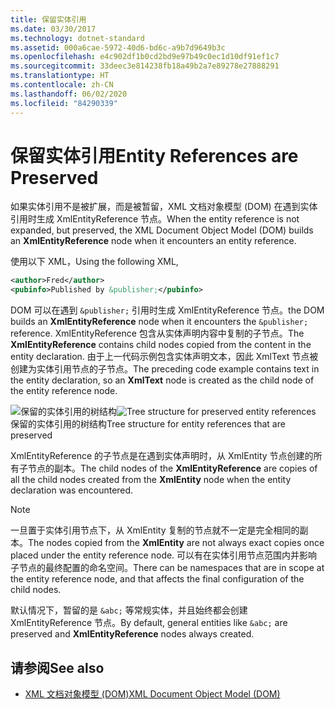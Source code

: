 ```yaml
---
title: 保留实体引用
ms.date: 03/30/2017
ms.technology: dotnet-standard
ms.assetid: 000a6cae-5972-40d6-bd6c-a9b7d9649b3c
ms.openlocfilehash: e4c902df1b0cd2bd9e97b49c0ec1d10df91ef1c7
ms.sourcegitcommit: 33deec3e814238fb18a49b2a7e89278e27888291
ms.translationtype: HT
ms.contentlocale: zh-CN
ms.lasthandoff: 06/02/2020
ms.locfileid: "84290339"
---
```

# <a name="entity-references-are-preserved"></a><span data-ttu-id="a1959-102">保留实体引用</span><span class="sxs-lookup"><span data-stu-id="a1959-102">Entity References are Preserved</span></span>
<span data-ttu-id="a1959-103">如果实体引用不是被扩展，而是被暂留，XML 文档对象模型 (DOM) 在遇到实体引用时生成 XmlEntityReference  节点。</span><span class="sxs-lookup"><span data-stu-id="a1959-103">When the entity reference is not expanded, but preserved, the XML Document Object Model (DOM) builds an **XmlEntityReference** node when it encounters an entity reference.</span></span>  
  
 <span data-ttu-id="a1959-104">使用以下 XML，</span><span class="sxs-lookup"><span data-stu-id="a1959-104">Using the following XML,</span></span>  
  
```xml  
<author>Fred</author>  
<pubinfo>Published by &publisher;</pubinfo>  
```  
  
 <span data-ttu-id="a1959-105">DOM 可以在遇到 `&publisher;` 引用时生成 XmlEntityReference  节点。</span><span class="sxs-lookup"><span data-stu-id="a1959-105">the DOM builds an **XmlEntityReference** node when it encounters the `&publisher;` reference.</span></span> <span data-ttu-id="a1959-106">XmlEntityReference  包含从实体声明内容中复制的子节点。</span><span class="sxs-lookup"><span data-stu-id="a1959-106">The **XmlEntityReference** contains child nodes copied from the content in the entity declaration.</span></span> <span data-ttu-id="a1959-107">由于上一代码示例包含实体声明文本，因此 XmlText  节点被创建为实体引用节点的子节点。</span><span class="sxs-lookup"><span data-stu-id="a1959-107">The preceding code example contains text in the entity declaration, so an **XmlText** node is created as the child node of the entity reference node.</span></span>  
  
 <span data-ttu-id="a1959-108">![保留的实体引用的树结构](media/xmlentityref-notexpanded-nodes.gif "xmlentityref_notexpanded_nodes")</span><span class="sxs-lookup"><span data-stu-id="a1959-108">![Tree structure for preserved entity references](media/xmlentityref-notexpanded-nodes.gif "xmlentityref_notexpanded_nodes")</span></span>  
<span data-ttu-id="a1959-109">保留的实体引用的树结构</span><span class="sxs-lookup"><span data-stu-id="a1959-109">Tree structure for entity references that are preserved</span></span>  
  
 <span data-ttu-id="a1959-110">XmlEntityReference  的子节点是在遇到实体声明时，从 XmlEntity  节点创建的所有子节点的副本。</span><span class="sxs-lookup"><span data-stu-id="a1959-110">The child nodes of the **XmlEntityReference** are copies of all the child nodes created from the **XmlEntity** node when the entity declaration was encountered.</span></span>  
  
> [!NOTE]
> <span data-ttu-id="a1959-111">一旦置于实体引用节点下，从 XmlEntity  复制的节点就不一定是完全相同的副本。</span><span class="sxs-lookup"><span data-stu-id="a1959-111">The nodes copied from the **XmlEntity** are not always exact copies once placed under the entity reference node.</span></span> <span data-ttu-id="a1959-112">可以有在实体引用节点范围内并影响子节点的最终配置的命名空间。</span><span class="sxs-lookup"><span data-stu-id="a1959-112">There can be namespaces that are in scope at the entity reference node, and that affects the final configuration of the child nodes.</span></span>  
  
 <span data-ttu-id="a1959-113">默认情况下，暂留的是 `&abc;` 等常规实体，并且始终都会创建 XmlEntityReference  节点。</span><span class="sxs-lookup"><span data-stu-id="a1959-113">By default, general entities like `&abc;` are preserved and **XmlEntityReference** nodes always created.</span></span>  
  
## <a name="see-also"></a><span data-ttu-id="a1959-114">请参阅</span><span class="sxs-lookup"><span data-stu-id="a1959-114">See also</span></span>

- [<span data-ttu-id="a1959-115">XML 文档对象模型 (DOM)</span><span class="sxs-lookup"><span data-stu-id="a1959-115">XML Document Object Model (DOM)</span></span>](xml-document-object-model-dom.md)
